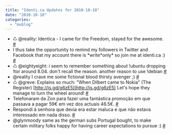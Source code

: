 ```yaml
---
title: "Identi.ca Updates for 2010-10-18"
date: "2010-10-18"
categories: 
  - "mublog"
---
```


- ♺ @reality: Identica - I came for the Freedom, stayed for the awesome. [#](http://identi.ca/notice/56567301)
- I thus take the opportunity to remind my followers in Twitter and Facebook that my account there is \*write\*only\* so join me at identi.ca :) [#](http://identi.ca/notice/56567454)
- ♺ @eightyeight: i seem to remember something about !ubuntu dropping !tor around 8.04. don't recall the reason. another reason to use !debian [#](http://identi.ca/notice/56586638)
- @reality I crave me some fictional blood thirsty avenger ;) [#](http://identi.ca/notice/56598670)
- ♺ @greve: Explains so much: "When Dilbert came to Nokia" (The Register) [http://is.gd/g6zE5](http://is.gd/g6zE5) Let's hope they manage to turn the wheel around! [#](http://identi.ca/notice/56598908)
- Telefonaram da Zon para fazer uma fantástica promoção em que passava a pagar 59€ em vez dos actuais 46.5€. [#](http://identi.ca/notice/56637053)
- Respondi à senhora que devia era estar maluca e que não estava interessado em nada disso. [#](http://identi.ca/notice/56637088)
- @glynmoody same as the german subs Portugal bought, to make certain military folks happy for having career expectations to pursue :) [#](http://identi.ca/notice/56645529)
